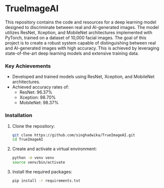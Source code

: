 # TrueImageAI
This repository contains the code and resources for a deep learning model designed to discriminate between real and AI-generated images. The model utilizes ResNet, Xception, and MobileNet architectures implemented with PyTorch, trained on a dataset of 10,000 facial images. The goal of this project is to create a robust system capable of distinguishing between real and AI-generated images with high accuracy. This is achieved by leveraging state-of-the-art deep learning models and extensive training data.

### Key Achievements

- Developed and trained models using ResNet, Xception, and MobileNet architectures.
- Achieved accuracy rates of:
  - ResNet: 96.37%
  - Xception: 98.70%
  - MobileNet: 98.37%

### Installation

1. Clone the repository:
   ```bash
   git clone https://github.com/singhadwika/TrueImageAI.git
   cd TrueImageAI

2. Create and activate a virtual environment:
    ```bash
    python -m venv venv
    source venv/bin/activate
    
3. Install the required packages:
    ```bash
    pip install -r requirements.txt
